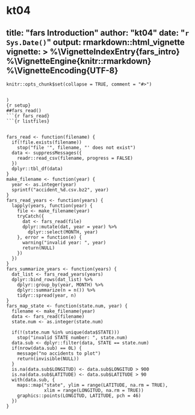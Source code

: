 # kt04
title: "fars Introduction"
author: "kt04"
date: "`r Sys.Date()`"
output: rmarkdown::html_vignette
vignette: >
  %\VignetteIndexEntry{fars_intro}
  %\VignetteEngine{knitr::rmarkdown}
  %\VignetteEncoding{UTF-8}
---
  
  ```{r, include = FALSE}
knitr::opts_chunk$set(collapse = TRUE, comment = "#>")
```

```{r setup}

)
{r setup}
##fars_read()
```{r fars_read}
```{r listfiles}


fars_read <- function(filename) {
  if(!file.exists(filename))
    stop("file '", filename, "' does not exist")
  data <- suppressMessages({
    readr::read_csv(filename, progress = FALSE)
  })
  dplyr::tbl_df(data)
}
make_filename <- function(year) {
  year <- as.integer(year)
  sprintf("accident_%d.csv.bz2", year)
}
fars_read_years <- function(years) {
  lapply(years, function(year) {
    file <- make_filename(year)
    tryCatch({
      dat <- fars_read(file)
      dplyr::mutate(dat, year = year) %>% 
        dplyr::select(MONTH, year)
    }, error = function(e) {
      warning("invalid year: ", year)
      return(NULL)
    })
  })
}
fars_summarize_years <- function(years) {
  dat_list <- fars_read_years(years)
  dplyr::bind_rows(dat_list) %>% 
    dplyr::group_by(year, MONTH) %>% 
    dplyr::summarize(n = n()) %>%
    tidyr::spread(year, n)
}
fars_map_state <- function(state.num, year) {
  filename <- make_filename(year)
  data <- fars_read(filename)
  state.num <- as.integer(state.num)
  
  if(!(state.num %in% unique(data$STATE)))
    stop("invalid STATE number: ", state.num)
  data.sub <- dplyr::filter(data, STATE == state.num)
  if(nrow(data.sub) == 0L) {
    message("no accidents to plot")
    return(invisible(NULL))
  }
  is.na(data.sub$LONGITUD) <- data.sub$LONGITUD > 900
  is.na(data.sub$LATITUDE) <- data.sub$LATITUDE > 90
  with(data.sub, {
    maps::map("state", ylim = range(LATITUDE, na.rm = TRUE),
              xlim = range(LONGITUD, na.rm = TRUE))
    graphics::points(LONGITUD, LATITUDE, pch = 46)
  })
}
